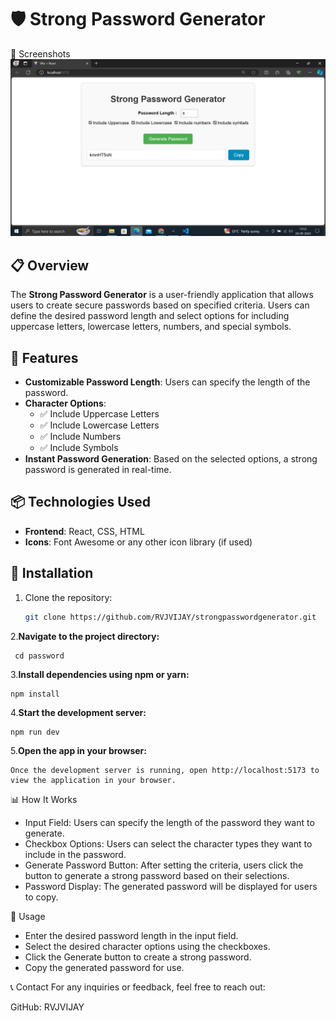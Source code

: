 # 🛡️ Strong Password Generator
🎨 Screenshots
![App Screenshot](./public/password.png)

## 📋 Overview

The **Strong Password Generator** is a user-friendly application that allows users to create secure passwords based on specified criteria. Users can define the desired password length and select options for including uppercase letters, lowercase letters, numbers, and special symbols. 

## 🚀 Features

- **Customizable Password Length**: Users can specify the length of the password.
- **Character Options**:
  - ✅ Include Uppercase Letters
  - ✅ Include Lowercase Letters
  - ✅ Include Numbers
  - ✅ Include Symbols
- **Instant Password Generation**: Based on the selected options, a strong password is generated in real-time.
  
## 📦 Technologies Used

- **Frontend**: React, CSS, HTML
- **Icons**: Font Awesome or any other icon library (if used)

## 🔧 Installation

1. Clone the repository:
   ```bash
   git clone https://github.com/RVJVIJAY/strongpasswordgenerator.git 

2.**Navigate to the project directory:**

     cd password
3.**Install dependencies using npm or yarn:**

    npm install
4.**Start the development server:**

    npm run dev
5.**Open the app in your browser:**

    Once the development server is running, open http://localhost:5173 to view the application in your browser.



📊 How It Works
* Input Field: Users can specify the length of the password they want to generate.
* Checkbox Options: Users can select the character types they want to include in the password.
* Generate Password Button: After setting the criteria, users click the button to generate a strong password based on their selections.
* Password Display: The generated password will be displayed for users to copy.

📄 Usage
* Enter the desired password length in the input field.
* Select the desired character options using the checkboxes.
* Click the Generate button to create a strong password.
* Copy the generated password for use.

📞 Contact
For any inquiries or feedback, feel free to reach out:

GitHub: RVJVIJAY
